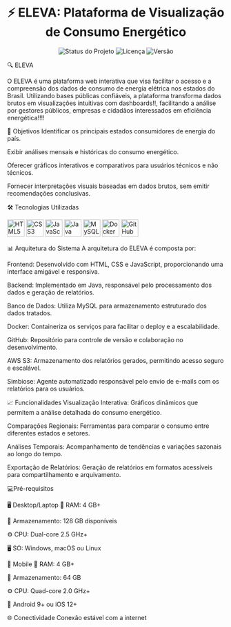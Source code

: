 <h1 align="center">⚡ ELEVA: Plataforma de Visualização de Consumo Energético</h1> <p align="center"> <img src="https://img.shields.io/badge/Status-Em%20Desenvolvimento-yellow" alt="Status do Projeto"> <img src="https://img.shields.io/badge/License-MIT-green" alt="Licença"> <img src="https://img.shields.io/badge/Vers%C3%A3o-1.0-blue" alt="Versão"> </p>

🔍 ELEVA

O ELEVA é uma plataforma web interativa que visa facilitar o acesso e a compreensão dos dados de consumo de energia elétrica nos estados do Brasil. Utilizando bases públicas confiáveis, a plataforma transforma dados brutos em visualizações intuitivas com dashboards!!, facilitando a análise por gestores públicos, empresas e cidadãos interessados em eficiência energética!!!!

🎯 Objetivos
Identificar os principais estados consumidores de energia do país.

Exibir análises mensais e históricas do consumo energético.

Oferecer gráficos interativos e comparativos para usuários técnicos e não técnicos.

Fornecer interpretações visuais baseadas em dados brutos, sem emitir recomendações conclusivas.

🛠️ Tecnologias Utilizadas
<p align="left"> <img src="https://cdn.jsdelivr.net/gh/devicons/devicon/icons/html5/html5-original.svg" height="40" alt="HTML5"/> <img src="https://cdn.jsdelivr.net/gh/devicons/devicon/icons/css3/css3-original.svg" height="40" alt="CSS3"/> <img src="https://cdn.jsdelivr.net/gh/devicons/devicon/icons/javascript/javascript-original.svg" height="40" alt="JavaScript"/> <img src="https://cdn.jsdelivr.net/gh/devicons/devicon/icons/java/java-original.svg" height="40" alt="Java"/> <img src="https://cdn.jsdelivr.net/gh/devicons/devicon/icons/mysql/mysql-original.svg" height="40" alt="MySQL"/> <img src="https://cdn.jsdelivr.net/gh/devicons/devicon/icons/docker/docker-original.svg" height="40" alt="Docker"/> <img src="https://cdn.jsdelivr.net/gh/devicons/devicon/icons/github/github-original.svg" height="40" alt="GitHub"/> </p>
📊 Arquitetura do Sistema
A arquitetura do ELEVA é composta por:

Frontend: Desenvolvido com HTML, CSS e JavaScript, proporcionando uma interface amigável e responsiva.

Backend: Implementado em Java, responsável pelo processamento dos dados e geração de relatórios.

Banco de Dados: Utiliza MySQL para armazenamento estruturado dos dados tratados.

Docker: Containeriza os serviços para facilitar o deploy e a escalabilidade.

GitHub: Repositório para controle de versão e colaboração no desenvolvimento.

AWS S3: Armazenamento dos relatórios gerados, permitindo acesso seguro e escalável.

Simbiose: Agente automatizado responsável pelo envio de e-mails com os relatórios para os usuários.

📈 Funcionalidades
Visualização Interativa: Gráficos dinâmicos que permitem a análise detalhada do consumo energético.

Comparações Regionais: Ferramentas para comparar o consumo entre diferentes estados e setores.

Análises Temporais: Acompanhamento de tendências e variações sazonais ao longo do tempo.

Exportação de Relatórios: Geração de relatórios em formatos acessíveis para compartilhamento e arquivamento.

💻Pré-requisitos

🖥️ Desktop/Laptop
🧠 RAM: 4 GB+

💾 Armazenamento: 128 GB disponíveis

⚙️ CPU: Dual-core 2.5 GHz+

🖥️ SO: Windows, macOS ou Linux

📱 Mobile
🧠 RAM: 4 GB+

💾 Armazenamento: 64 GB

⚙️ CPU: Quad-core 2.0 GHz+

📲 Android 9+ ou iOS 12+

🌐 Conectividade
Conexão estável com a internet
